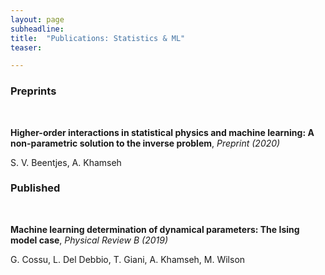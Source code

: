 ```yaml
---
layout: page
subheadline:
title:  "Publications: Statistics & ML"
teaser: 

---
```

<h3>Preprints</h3><br/>

<strong>Higher-order interactions in statistical physics and machine learning: A non-parametric solution to the inverse problem</strong>, <em>Preprint (2020)</em>

S. V. Beentjes, A. Khamseh

<h3>Published</h3><br/>

<strong>Machine learning determination of dynamical parameters: The Ising model case</strong>, <em>Physical Review B (2019)</em>

G. Cossu, L. Del Debbio, T. Giani, A. Khamseh, M. Wilson


